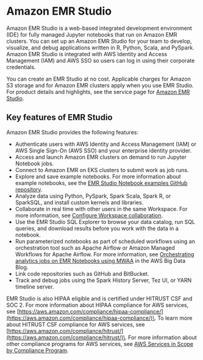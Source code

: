# Amazon EMR Studio<a name="emr-studio"></a>

Amazon EMR Studio is a web\-based integrated development environment \(IDE\) for fully managed Jupyter notebooks that run on Amazon EMR clusters\. You can set up an Amazon EMR Studio for your team to develop, visualize, and debug applications written in R, Python, Scala, and PySpark\. Amazon EMR Studio is integrated with AWS Identity and Access Management \(IAM\) and AWS SSO so users can log in using their corporate credentials\.

You can create an EMR Studio at no cost\. Applicable charges for Amazon S3 storage and for Amazon EMR clusters apply when you use EMR Studio\. For product details and highlights, see the service page for [Amazon EMR Studio](http://aws.amazon.com/emr/features/studio/)\.

## Key features of EMR Studio<a name="emr-studio-key-features"></a>

Amazon EMR Studio provides the following features:
+ Authenticate users with AWS Identity and Access Management \(IAM\) or AWS Single Sign\-On \(AWS SSO\) and your enterprise identity provider\.
+ Access and launch Amazon EMR clusters on demand to run Jupyter Notebook jobs\.
+ Connect to Amazon EMR on EKS clusters to submit work as job runs\.
+ Explore and save example notebooks\. For more information about example notebooks, see the [EMR Studio Notebook examples GitHub repository](https://github.com/aws-samples/emr-studio-notebook-examples)\.
+ Analyze data using Python, PySpark, Spark Scala, Spark R, or SparkSQL, and install custom kernels and libraries\.
+ Collaborate in real time with other users in the same Workspace\. For more information, see [Configure Workspace collaboration](emr-studio-workspace-collaboration.md)\.
+ Use the EMR Studio SQL Explorer to browse your data catalog, run SQL queries, and download results before you work with the data in a notebook\.
+ Run parameterized notebooks as part of scheduled workflows using an orchestration tool such as Apache Airflow or Amazon Managed Workflows for Apache Airflow\. For more information, see [ Orchestrating analytics jobs on EMR Notebooks using MWAA](http://aws.amazon.com/blogs/big-data/orchestrating-analytics-jobs-on-amazon-emr-notebooks-using-amazon-mwaa/) in the AWS Big Data Blog\.
+ Link code repositories such as GitHub and BitBucket\.
+ Track and debug jobs using the Spark History Server, Tez UI, or YARN timeline server\. 

EMR Studio is also HIPAA eligible and is certified under HITRUST CSF and SOC 2\. For more information about HIPAA compliance for AWS services, see [https://aws.amazon.com/compliance/hipaa-compliance/](https://aws.amazon.com/compliance/hipaa-compliance/)\. To learn more about HITRUST CSF compliance for AWS services, see [https://aws.amazon.com/compliance/hitrust/](https://aws.amazon.com/compliance/hitrust/)\. For more information about other compliance programs for AWS services, see [AWS Services in Scope by Compliance Program](https://aws.amazon.com/compliance/services-in-scope/)\.